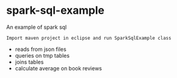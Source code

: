 # spark-sql-example

An example of spark sql

	Import maven project in eclipse and run SparkSqlExample class
	

- reads from json files
- queries on tmp tables
- joins tables
- calculate average on book reviews

